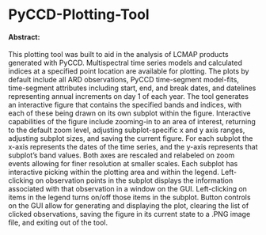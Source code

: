 # PyCCD-Plotting-Tool

#### Abstract:

This plotting tool was built to aid in the analysis of LCMAP products
generated with PyCCD.  Multispectral time series models and calculated
indices at a specified point location are available for plotting.  The
plots by default include all ARD observations, PyCCD time-segment
model-fits, time-segment attributes including start, end, and break
dates, and datelines representing annual increments on day 1 of each
year.  The tool generates an interactive figure that contains the
specified bands and indices, with each of these being drawn on its
own subplot within the figure.   Interactive capabilities of the figure
include zooming-in to an area of interest, returning to the default
zoom level, adjusting subplot-specific x and y axis ranges, adjusting subplot
sizes, and saving the current figure.  For each subplot the x-axis
represents the dates of the time series, and the y-axis represents
that subplot’s band values.  Both axes are rescaled and relabeled
on zoom events allowing for finer resolution at smaller scales.
Each subplot has interactive picking within the plotting area
and within the legend.  Left-clicking on observation points
in the subplot displays the information associated with that
observation in a window on the GUI.  Left-clicking on items in the
legend turns on/off those items in the subplot.  Button controls on
the GUI allow for generating and displaying the plot, clearing the
list of clicked observations, saving the figure in its current state
to a .PNG image file, and exiting out of the tool.
